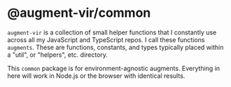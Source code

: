 # @augment-vir/common

`augment-vir` is a collection of small helper functions that I constantly use across all my JavaScript and TypeScript repos. I call these functions `augments`. These are functions, constants, and types typically placed within a "util", or "helpers", etc. directory.

This `common` package is for environment-agnostic augments. Everything in here will work in Node.js or the browser with identical results.
